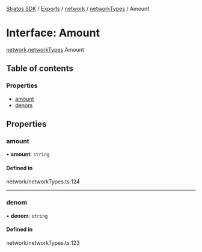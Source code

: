 [Stratos SDK](../README.md) / [Exports](../modules.md) / [network](../modules/network.md) / [networkTypes](../modules/network.networkTypes.md) / Amount

# Interface: Amount

[network](../modules/network.md).[networkTypes](../modules/network.networkTypes.md).Amount

## Table of contents

### Properties

- [amount](network.networkTypes.Amount.md#amount)
- [denom](network.networkTypes.Amount.md#denom)

## Properties

### amount

• **amount**: `string`

#### Defined in

network/networkTypes.ts:124

___

### denom

• **denom**: `string`

#### Defined in

network/networkTypes.ts:123

